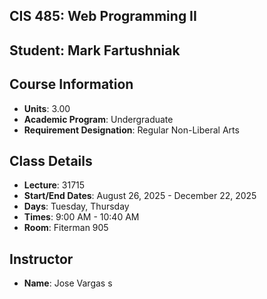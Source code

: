 ## CIS 485: Web Programming II  

## Student: Mark Fartushniak 

## Course Information  
- **Units**: 3.00  
- **Academic Program**: Undergraduate  
- **Requirement Designation**: Regular Non-Liberal Arts  

## Class Details  
- **Lecture**: 31715  
- **Start/End Dates**: August 26, 2025 - December 22, 2025  
- **Days**: Tuesday, Thursday  
- **Times**: 9:00 AM - 10:40 AM  
- **Room**: Fiterman 905  

## Instructor  
- **Name**: Jose Vargas s